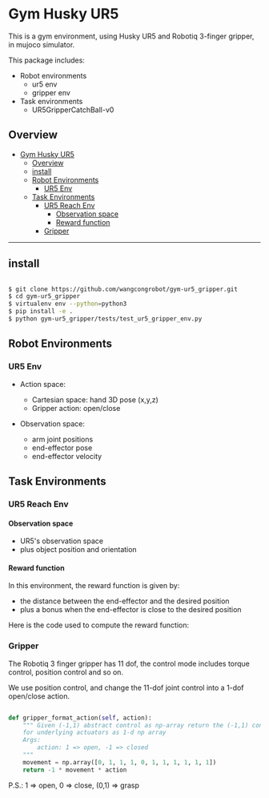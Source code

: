 # Gym Husky UR5

This is a gym environment, using Husky UR5 and Robotiq 3-finger gripper, in mujoco simulator.


This package includes:

- Robot environments
  - ur5 env
  - gripper env
- Task environments
  - UR5GripperCatchBall-v0

## Overview

- [Gym Husky UR5](#gym-husky-ur5)
  - [Overview](#overview)
  - [install](#install)
  - [Robot Environments](#robot-environments)
    - [UR5 Env](#ur5-env)
  - [Task Environments](#task-environments)
    - [UR5 Reach Env](#ur5-reach-env)
      - [Observation space](#observation-space)
      - [Reward function](#reward-function)
    - [Gripper](#gripper)

---



## install

```bash

$ git clone https://github.com/wangcongrobot/gym-ur5_gripper.git
$ cd gym-ur5_gripper
$ virtualenv env --python=python3
$ pip install -e .
$ python gym-ur5_gripper/tests/test_ur5_gripper_env.py

```

## Robot Environments

### UR5 Env

- Action space:
  - Cartesian space: hand 3D pose (x,y,z)
  - Gripper action: open/close


- Observation space:
  - arm joint positions
  - end-effector pose
  - end-effector velocity



## Task Environments

### UR5 Reach Env

#### Observation space

- UR5's observation space
- plus object position and orientation

#### Reward function

In this environment, the reward function is given by:

- the distance between the end-effector and the desired position
- plus a bonus when the end-effector is close to the desired position

Here is the code used to compute the reward function:


### Gripper

The Robotiq 3 finger gripper has 11 dof, the control mode includes torque control, position control and so on.

We use position control, and change the 11-dof joint control into a 1-dof open/close action.

```python

def gripper_format_action(self, action):
    """ Given (-1,1) abstract control as np-array return the (-1,1) control signals
    for underlying actuators as 1-d np array
    Args:
        action: 1 => open, -1 => closed
    """
    movement = np.array([0, 1, 1, 1, 0, 1, 1, 1, 1, 1, 1])
    return -1 * movement * action
```

P.S.: 1 => open, 0 => close, (0,1) => grasp
